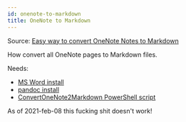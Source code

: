 ```yaml
---
id: onenote-to-markdown
title: OneNote to Markdown
---
```


Source: [Easy way to convert OneNote Notes to Markdown](https://medium.com/security-privacy-risk-management-blockchain/easy-way-to-convert-onenote-notes-to-markdown-e9558a989397)

How convert all OneNote pages to Markdown files.

Needs:

- [MS Word install](../office/office-install)
- [pandoc install](pandoc-install)
- [ConvertOneNote2Markdown PowerShell script](https://github.com/nixsee/ConvertOneNote2MarkDown)

As of 2021-feb-08 this fucking shit doesn't work!
